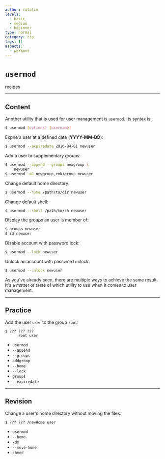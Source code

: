```yaml
---
author: catalin
levels:
  - basic
  - medium
  - beginner
type: normal
category: tip
tags: []
aspects:
  - workout
---
```


# `usermod`

 recipes


---

## Content

Another utility that is used for user management is `usermod`. Its syntax is:

```bash
$ usermod [options] [username]
```

Expire a user at a defined date (**YYYY-MM-DD**):

```bash
$ usermod --expiredate 2016-04-01 newuser
```

Add a user to supplementary groups:

```bash
$ usermod --append --groups newgroup \
    newuser
$ usermod -aG newgroup,enkigroup newuser
```

Change default home directory:

```bash
$ usermod --home /path/to/dir newuser
```

Change default shell:

```bash
$ usermod --shell /path/to/sh newuser
```

Display the groups an user is member of:

```bash
$ groups newuser
$ id newuser
```

Disable account with password lock:

```bash
$ usermod --lock newuser
```

Unlock an account with password unlock:

```bash
$ usermod --unlock newuser
```

As you've already seen, there are multiple ways to achieve the same result. It's a matter of taste of which utility to use when it comes to user management.


---

## Practice

Add the user `user` to the group `root`:

    $ ??? ??? ???
          root user

* `usermod`
* `--append`
* `--groups`
* `addgroup`
* `--home`
* `--lock`
* `groups`
* `--expiredate`


---

## Revision

Change a user's home directory without moving the files:

    $ ??? ??? /newHome user

* `usermod`
* `--home`
* `-dm`
* `--move-home`
* `chmod`

